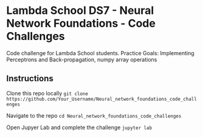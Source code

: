 # Lambda School DS7 - Neural Network Foundations - Code Challenges
Code challenge for Lambda School students. Practice Goals: Implementing Perceptrons and Back-propagation, numpy array operations

## Instructions

Clone this repo locally `git clone https://github.com/Your_Username/Neural_network_foundations_code_challenges`

Navigate to the repo `cd Neural_network_foundations_code_challenges`

Open Jupyer Lab and complete the challenge `jupyter lab`

